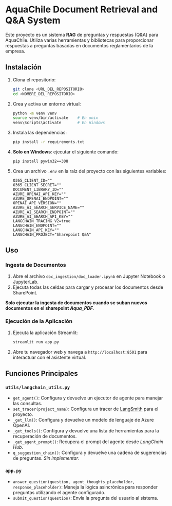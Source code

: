 # AquaChile Document Retrieval and Q&A System

Este proyecto es un sistema **RAG** de preguntas y respuestas (Q&A) para AquaChile. Utiliza varias herramientas y bibliotecas para proporcionar respuestas a preguntas basadas en documentos reglamentarios de la empresa.

## Instalación

1. Clona el repositorio:

    ```sh
    git clone <URL_DEL_REPOSITORIO>
    cd <NOMBRE_DEL_REPOSITORIO>
    ```

2. Crea y activa un entorno virtual:

    ```sh
    python -m venv venv
    source venv/bin/activate    # En unix
    venv\Scripts\activate       # En Windows
    ```

3. Instala las dependencias:

    ```sh
    pip install -r requirements.txt
    ```

4. **Solo en Windows**: ejecutar el siguiente comando:

    ```sh
    pip install pywin32==308
    ```

5. Crea un archivo `.env` en la raíz del proyecto con las siguientes variables:

    ```env
    O365_CLIENT_ID=""
    O365_CLIENT_SECRET=""
    DOCUMENT_LIBRARY_ID=""
    AZURE_OPENAI_API_KEY=""
    AZURE_OPENAI_ENDPOINT=""
    OPENAI_API_VERSION=""
    AZURE_AI_SEARCH_SERVICE_NAME=""
    AZURE_AI_SEARCH_ENDPOINT=""
    AZURE_AI_SEARCH_API_KEY=""
    LANGCHAIN_TRACING_V2=true
    LANGCHAIN_ENDPOINT=""
    LANGCHAIN_API_KEY=""
    LANGCHAIN_PROJECT="Sharepoint Q&A"
    ```

## Uso

### Ingesta de Documentos

1. Abre el archivo `doc_ingestion/doc_loader.ipynb` en Jupyter Notebook o JupyterLab.
2. Ejecuta todas las celdas para cargar y procesar los documentos desde SharePoint.

**Solo ejecutar la ingesta de documentos cuando se suban nuevos documentos en el sharepoint *Aqua_PDF***.

### Ejecución de la Aplicación

1. Ejecuta la aplicación Streamlit:

    ```sh
    streamlit run app.py
    ```

2. Abre tu navegador web y navega a `http://localhost:8501` para interactuar con el asistente virtual.

## Funciones Principales

### `utils/langchain_utils.py`

- `get_agent()`: Configura y devuelve un ejecutor de agente para manejar las consultas.
- `set_tracer(project_name)`: Configura un tracer de [LangSmith](https://www.langchain.com/langsmith) para el proyecto.
- `_get_llm()`: Configura y devuelve un modelo de lenguaje de Azure OpenAI.
- `_get_tools()`: Configura y devuelve una lista de herramientas para la recuperación de documentos.
- `_get_agent_prompt()`: Recupera el prompt del agente desde *LangChain Hub*.
- `q_suggestion_chain()`: Configura y devuelve una cadena de sugerencias de preguntas. *Sin implementar*.

### `app.py`

- `answer_question(question, agent_thoughts_placeholder, response_placeholder)`: Maneja la lógica asincrónica para responder preguntas utilizando el agente configurado.
- `submit_question(question)`: Envía la pregunta del usuario al sistema.
